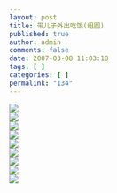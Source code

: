 ```yaml
---
layout: post
title: 带儿子外出吃饭(组图)
published: true
author: admin
comments: false
date: 2007-03-08 11:03:18
tags: [ ]
categories: [ ]
permalink: "134"
---
```

![][1]  
![][2]  
![][3]  
![][4]  
![][5]  
![][6]  
![][7]  
![][8]  
![][9]

 [1]: http://xujianian.com/jx/blog/UploadFiles/2007-3/38184728.jpg
 [2]: http://xujianian.com/jx/blog/UploadFiles/2007-3/38411486.jpg
 [3]: http://xujianian.com/jx/blog/UploadFiles/2007-3/38791503.jpg
 [4]: http://xujianian.com/jx/blog/UploadFiles/2007-3/38215325.jpg
 [5]: http://xujianian.com/jx/blog/UploadFiles/2007-3/38669555.jpg
 [6]: http://xujianian.com/jx/blog/UploadFiles/2007-3/38922900.jpg
 [7]: http://xujianian.com/jx/blog/UploadFiles/2007-3/38566393.jpg
 [8]: http://xujianian.com/jx/blog/UploadFiles/2007-3/38634948.jpg
 [9]: http://xujianian.com/jx/blog/UploadFiles/2007-3/38178851.jpg